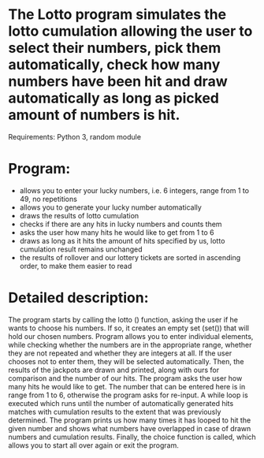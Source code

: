 # The Lotto program simulates the lotto cumulation allowing the user to select their numbers, pick them automatically, check how many numbers have been hit and draw automatically as long as picked amount of numbers is hit.

Requirements: Python 3, random module

# Program:
- allows you to enter your lucky numbers, i.e. 6 integers,
  range from 1 to 49, no repetitions
- allows you to generate your lucky number automatically
- draws the results of lotto cumulation
- checks if there are any hits in lucky numbers and counts them
- asks the user how many hits he would like to get from 1 to 6
- draws as long as it hits the amount of hits specified by us,
  lotto cumulation result remains unchanged
- the results of rollover and our lottery tickets are sorted in ascending order,
  to make them easier to read

# Detailed description:
The program starts by calling the lotto () function, asking the user if he wants to choose his numbers.
If so, it creates an empty set (set()) that will hold our chosen numbers. Program
allows you to enter individual elements, while checking whether the numbers are in the appropriate range,
whether they are not repeated and whether they are integers at all.
If the user chooses not to enter them, they will be selected automatically.
Then, the results of the jackpots are drawn and printed, along with ours for comparison and the number of our hits.
The program asks the user how many hits he would like to get. The number that can be entered here is in
range from 1 to 6, otherwise the program asks for re-input.
A while loop is executed which runs until the number of automatically generated hits matches
with cumulation results to the extent that was previously determined.
The program prints us how many times it has looped to hit the given number and shows what numbers have overlapped
in case of drawn numbers and cumulation results.
Finally, the choice function is called, which allows you to start all over again or exit the program.
